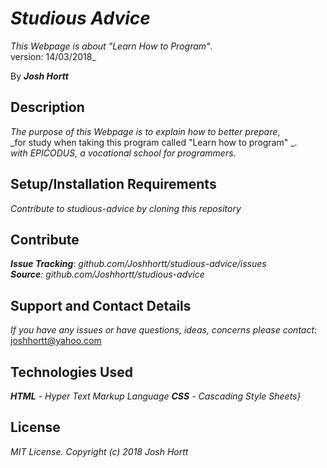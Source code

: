 # _Studious Advice_

_This Webpage is about "Learn How to Program"_.<br/>
version: 14/03/2018_<br/>

By _**Josh Hortt**_

## Description

_The purpose of this Webpage is to explain how to better prepare_,<br/>
_for study when taking this program called "Learn how to program" _.<br/>
_with EPICODUS, a vocational school for programmers_.

## Setup/Installation Requirements

_Contribute to studious-advice by cloning this repository_

## Contribute

_**Issue Tracking**: github.com/Joshhortt/studious-advice/issues_<br/>
_**Source**: github.com/Joshhortt/studious-advice_

## Support and Contact Details

_If you have any issues or have questions, ideas, concerns please contact:_ joshhortt@yahoo.com

## Technologies Used

_**HTML** - Hyper Text Markup Language_
_**CSS** - Cascading Style Sheets}_

## License

*MIT License. Copyright (c) 2018 Josh Hortt*
